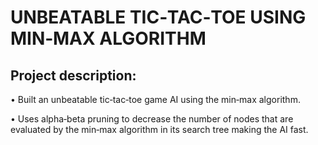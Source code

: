 # UNBEATABLE TIC‑TAC‑TOE USING MIN‑MAX ALGORITHM
## Project description:
• Built an unbeatable tic‑tac‑toe game AI using the min‑max algorithm.

• Uses alpha‑beta pruning to decrease the number of nodes that are evaluated by the min‑max algorithm in its search tree making the AI fast.
